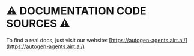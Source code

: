 # :warning: DOCUMENTATION CODE SOURCES :warning:

To find a real docs, just visit our website: [https://autogen-agents.airt.ai/](https://autogen-agents.airt.ai/)
